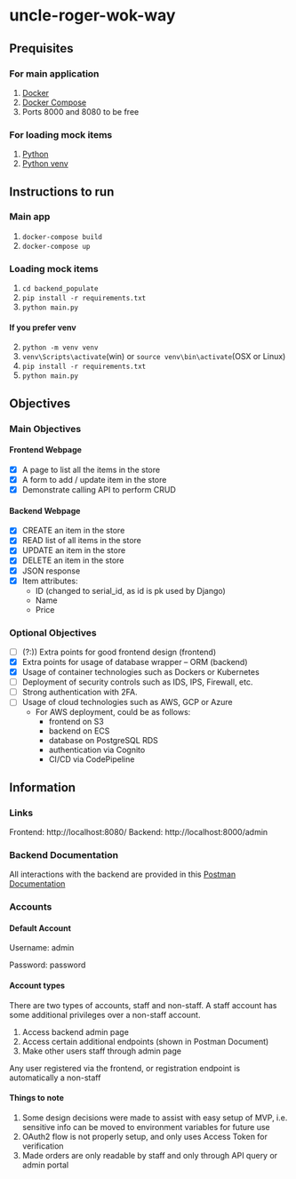 # uncle-roger-wok-way

## Prequisites
### For main application
1. [Docker](https://docs.docker.com/get-docker/)
2. [Docker Compose](https://docs.docker.com/compose/)
3. Ports 8000 and 8080 to be free

### For loading mock items
1. [Python](https://docs.python.org/)
2. [Python venv](https://docs.python.org/3/library/venv.html)
## Instructions to run
### Main app
1. `docker-compose build`
2. `docker-compose up`

### Loading mock items
1. `cd backend_populate`
2. `pip install -r requirements.txt`
3. `python main.py`
#### If you prefer venv
2. `python -m venv venv`
3. `venv\Scripts\activate`(win) or `source venv\bin\activate`(OSX or Linux)
4. `pip install -r requirements.txt`
5. `python main.py`

## Objectives
### Main Objectives
#### Frontend Webpage
- [x] A page to list all the items in the store
- [x] A form to add / update item in the store
- [x] Demonstrate calling API to perform CRUD
#### Backend Webpage
- [x] CREATE an item in the store
- [x] READ list of all items in the store
- [x] UPDATE an item in the store
- [x] DELETE an item in the store
- [x] JSON response
- [x] Item attributes:
    - ID (changed to serial_id, as id is pk used by Django)
    - Name
    - Price
### Optional Objectives
- [ ] (?:)) Extra points for good frontend design (frontend)
- [x] Extra points for usage of database wrapper – ORM (backend)
- [x] Usage of container technologies such as Dockers or Kubernetes
- [ ] Deployment of security controls such as IDS, IPS, Firewall, etc.
- [ ] Strong authentication with 2FA.   
- [ ] Usage of cloud technologies such as AWS, GCP or Azure
    - For AWS deployment, could be as follows:
        - frontend on S3
        - backend on ECS
        - database on PostgreSQL RDS
        - authentication via Cognito
        - CI/CD via CodePipeline

## Information
### Links
Frontend: http://localhost:8080/
Backend: http://localhost:8000/admin
### Backend Documentation
All interactions with the backend are provided in this [Postman Documentation](https://documenter.getpostman.com/view/9432978/Tzz7Pxk9)
### Accounts
#### Default Account
Username: admin

Password: password

#### Account types
There are two types of accounts, staff and non-staff.
A staff account has some additional privileges over a non-staff account.
1. Access backend admin page
2. Access certain additional endpoints (shown in Postman Document)
3. Make other users staff through admin page

Any user registered via the frontend, or registration endpoint is automatically a non-staff

#### Things to note
1. Some design decisions were made to assist with easy setup of MVP, i.e. sensitive info can be moved to environment variables for future use
2. OAuth2 flow is not properly setup, and only uses Access Token for verification
3. Made orders are only readable by staff and only through API query or admin portal